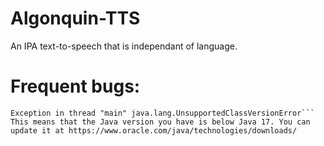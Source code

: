 # Algonquin-TTS
An IPA text-to-speech that is independant of language.

# Frequent bugs:
```Error: A JNI error has occurred, please check your installation and try again
Exception in thread "main" java.lang.UnsupportedClassVersionError```
This means that the Java version you have is below Java 17. You can update it at https://www.oracle.com/java/technologies/downloads/

